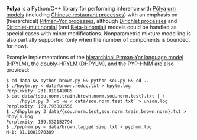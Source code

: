 **Polya** is a Python/C++ library for performing inference with [Pólya urn models](https://en.wikipedia.org/wiki/Polya_urn_model) (including [Chinese restaurant processes](https://en.wikipedia.org/wiki/Chinese_restaurant_process)) with an emphasis on (hierarchical) [Pitman-Yor processes](https://en.wikipedia.org/wiki/Pitman-Yor_process), although [Dirichlet processes](https://en.wikipedia.org/wiki/Dirichlet_process) and [Dirichlet-multinomial](https://en.wikipedia.org/wiki/Dirichlet-multinomial_distribution) (and [Beta-binomial](https://en.wikipedia.org/wiki/Beta-binomial_distribution)) models could be handled as special cases with minor modifications. Nonparametric mixture modelling is also partially supported (only when the number of components is bounded, for now).

Example implementations of the [hierarchical Pitman-Yor language model (HPYLM)](http://dx.doi.org/10.3115/1220175.1220299), the [doubly-HPYLM (DHPYLM)](http://jmlr.org/proceedings/papers/v5/wood09a.html), and the [PYP-HMM](http://aclweb.org/anthology/P11-1087) are also provided:

    $ cd data && python brown.py && python sou.py && cd ..
    $ ./hpylm.py < data/brown.reduc.txt > hpylm.log
    Perplexity: 231.818141085
    $ cat data/{sou.norm.train,brown.norm,sou.norm.test}.txt | \
        ./hpylm.py 3 `wc -w < data/sou.norm.test.txt` > union.log
    Perplexity: 169.793801556
    $ ./dhpylm.py 3 data/{sou.norm.test,sou.norm.train,brown.norm}.txt > dhpylm.log
    Perplexity: 159.532152794
    $ ./pyphmm.py < data/brown.tagged.simp.txt > pyphmm.log                                                            
    M-1: 81.1001970389
